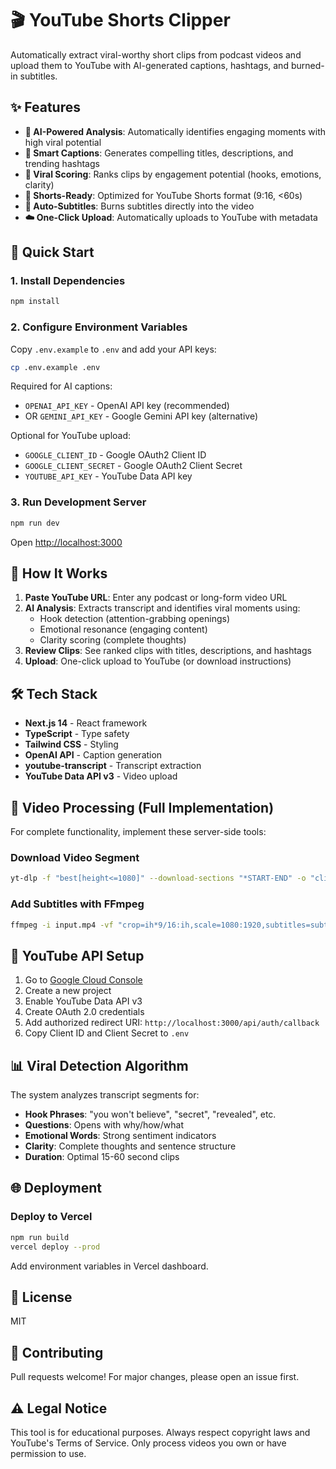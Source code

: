 # 🎬 YouTube Shorts Clipper

Automatically extract viral-worthy short clips from podcast videos and upload them to YouTube with AI-generated captions, hashtags, and burned-in subtitles.

## ✨ Features

- **🤖 AI-Powered Analysis**: Automatically identifies engaging moments with high viral potential
- **📝 Smart Captions**: Generates compelling titles, descriptions, and trending hashtags
- **🎯 Viral Scoring**: Ranks clips by engagement potential (hooks, emotions, clarity)
- **📱 Shorts-Ready**: Optimized for YouTube Shorts format (9:16, <60s)
- **🎥 Auto-Subtitles**: Burns subtitles directly into the video
- **☁️ One-Click Upload**: Automatically uploads to YouTube with metadata

## 🚀 Quick Start

### 1. Install Dependencies

```bash
npm install
```

### 2. Configure Environment Variables

Copy `.env.example` to `.env` and add your API keys:

```bash
cp .env.example .env
```

Required for AI captions:
- `OPENAI_API_KEY` - OpenAI API key (recommended)
- OR `GEMINI_API_KEY` - Google Gemini API key (alternative)

Optional for YouTube upload:
- `GOOGLE_CLIENT_ID` - Google OAuth2 Client ID
- `GOOGLE_CLIENT_SECRET` - Google OAuth2 Client Secret
- `YOUTUBE_API_KEY` - YouTube Data API key

### 3. Run Development Server

```bash
npm run dev
```

Open [http://localhost:3000](http://localhost:3000)

## 📖 How It Works

1. **Paste YouTube URL**: Enter any podcast or long-form video URL
2. **AI Analysis**: Extracts transcript and identifies viral moments using:
   - Hook detection (attention-grabbing openings)
   - Emotional resonance (engaging content)
   - Clarity scoring (complete thoughts)
3. **Review Clips**: See ranked clips with titles, descriptions, and hashtags
4. **Upload**: One-click upload to YouTube (or download instructions)

## 🛠️ Tech Stack

- **Next.js 14** - React framework
- **TypeScript** - Type safety
- **Tailwind CSS** - Styling
- **OpenAI API** - Caption generation
- **youtube-transcript** - Transcript extraction
- **YouTube Data API v3** - Video upload

## 🎥 Video Processing (Full Implementation)

For complete functionality, implement these server-side tools:

### Download Video Segment
```bash
yt-dlp -f "best[height<=1080]" --download-sections "*START-END" -o "clip.mp4" "VIDEO_URL"
```

### Add Subtitles with FFmpeg
```bash
ffmpeg -i input.mp4 -vf "crop=ih*9/16:ih,scale=1080:1920,subtitles=subtitles.srt:force_style='Alignment=2,FontSize=24,PrimaryColour=&H00FFFFFF,OutlineColour=&H00000000,Outline=2'" -c:v libx264 -preset fast -crf 23 -c:a aac output.mp4
```

## 🔐 YouTube API Setup

1. Go to [Google Cloud Console](https://console.cloud.google.com/)
2. Create a new project
3. Enable YouTube Data API v3
4. Create OAuth 2.0 credentials
5. Add authorized redirect URI: `http://localhost:3000/api/auth/callback`
6. Copy Client ID and Client Secret to `.env`

## 📊 Viral Detection Algorithm

The system analyzes transcript segments for:

- **Hook Phrases**: "you won't believe", "secret", "revealed", etc.
- **Questions**: Opens with why/how/what
- **Emotional Words**: Strong sentiment indicators
- **Clarity**: Complete thoughts and sentence structure
- **Duration**: Optimal 15-60 second clips

## 🌐 Deployment

### Deploy to Vercel

```bash
npm run build
vercel deploy --prod
```

Add environment variables in Vercel dashboard.

## 📝 License

MIT

## 🤝 Contributing

Pull requests welcome! For major changes, please open an issue first.

## ⚠️ Legal Notice

This tool is for educational purposes. Always respect copyright laws and YouTube's Terms of Service. Only process videos you own or have permission to use.

